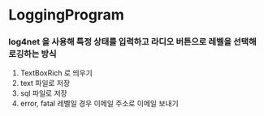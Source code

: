 # LoggingProgram

### log4net 을 사용해 특정 상태를 입력하고 라디오 버튼으로 레벨을 선택해 로깅하는 방식
1. TextBoxRich 로 띄우기
2. text 파일로 저장
3. sql 파일로 저장
4. error, fatal 레벨일 경우 이메일 주소로 이메일 보내기
